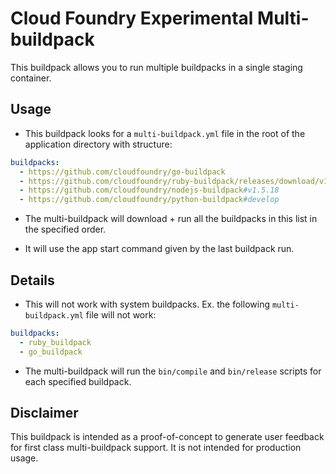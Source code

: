 # Cloud Foundry Experimental Multi-buildpack

This buildpack allows you to run multiple buildpacks in a single staging container.

## Usage

- This buildpack looks for a `multi-buildpack.yml` file in the root of the application directory with structure:

```yaml
buildpacks:
  - https://github.com/cloudfoundry/go-buildpack
  - https://github.com/cloudfoundry/ruby-buildpack/releases/download/v1.6.23/ruby_buildpack-cached-v1.6.23.zip
  - https://github.com/cloudfoundry/nodejs-buildpack#v1.5.18
  - https://github.com/cloudfoundry/python-buildpack#develop
```

- The multi-buildpack will download + run all the buildpacks in this list in the specified order.

- It will use the app start command given by the last buildpack run.

## Details

- This will not work with system buildpacks. Ex. the following `multi-buildpack.yml` file will not work:

```yaml
buildpacks:
  - ruby_buildpack
  - go_buildpack
```

- The multi-buildpack will run the `bin/compile` and `bin/release` scripts for each specified buildpack. 

## Disclaimer

This buildpack is intended as a proof-of-concept to generate user feedback for first class multi-buildpack support.
It is not intended for production usage.
